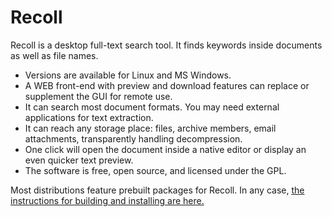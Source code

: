 # Recoll

Recoll is a desktop full-text search tool. It finds keywords inside
documents as well as file names. 

* Versions are available for Linux and MS Windows.
* A WEB front-end with preview and download features can replace or
  supplement the GUI for remote use. 
* It can search most document formats. You may need external applications
  for text extraction. 
* It can reach any storage place: files, archive members, email
  attachments, transparently handling decompression. 
* One click will open the document inside a native editor or display an
  even quicker text preview. 
* The software is free, open source, and licensed under the GPL.


Most distributions feature prebuilt packages for Recoll. In any case, [the instructions for building and
installing are here.](http://www.lesbonscomptes.com/recoll/usermanual/webhelp/docs/RCL.INSTALL.BUILDING.html)